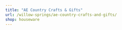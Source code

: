 ```yaml
---
title: "AE Country Crafts & Gifts"
url: /willow-springs/ae-country-crafts-and-gifts/
shop: houseware
---
```

